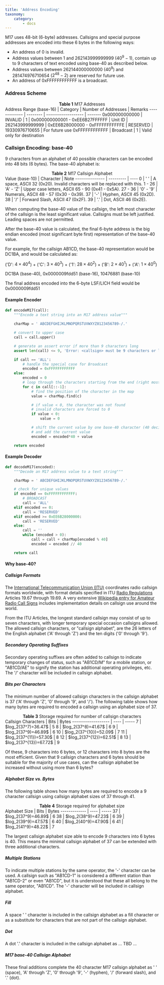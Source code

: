 ```yaml
---
title: 'Address Encoding'
taxonomy:
    category:
        - docs
---
```


M17 uses 48-bit (6-byte) addresses. Callsigns and special purpose addresses are encoded into these 6 bytes in the following ways:

* An address of 0 is invalid.
* Address values between 1 and 262143999999999 ($40^{9}−1$), contain up to 9 characters of text encoded using base-40 as described below.
* Address values between 262144000000000 ($40^{9}$) and 281474976710654 ($2^{48}−2$) are reserved for future use.
* An address of 0xFFFFFFFFFFFF is a broadcast.

### Address Scheme

<center><span style="font-weight:bold">Table 1</span> M17 Addresses</center>
Address Range (base-16)         | Category  | Number of Addresses | Remarks
-------------                   | --------  | ------------------- | -------
0x000000000000                  | INVALID   | 1                   | 
0x000000000001 - 0xEE6B27FFFFFF | Unit ID   | 262143999999999     | 
0xEE6B28000000 - 0xFFFFFFFFFFFE | RESERVED  | 19330976710655      | For future use
0xFFFFFFFFFFFF                  | Broadcast | 1                   | Valid only for destination

### Callsign Encoding: base-40

9 characters from an alphabet of 40 possible characters can be encoded into 48 bits (6 bytes). The base-40 alphabet is:

<center><span style="font-weight:bold">Table 2</span> M17 Callsign Alphabet</center>
Value (base-10) | Character | Note
--------------- | --------- | ----
0               | ' '       | A space, ASCII 32 (0x20). Invalid characters will be replaced with this.
1 - 26          | 'A' - 'Z' | Upper case letters, ASCII 65 - 90 (0x41 - 0x5A).
27 - 36         | '0' - '9' | Numerals, ASCII 48 - 57 (0x30 - 0x39).
37              | '-'       | Hyphen, ASCII 45 (0x2D).
38              | '/'       | Forward Slash, ASCII 47 (0x2F).
39              | '.'       | Dot, ASCII 46 (0x2E).

When computing the base-40 value of the callsign, the left most character of the callsign is the least significant value.  Callsigns must be
left justified. Leading spaces are not permitted.

After the base-40 value is calculated, the final 6-byte address is the big endian encoded (most significant byte first) representation of the base-40 value. 

For example, for the callsign AB1CD, the base-40 representation would be DC1BA, and would be calculated as:

('D': $4 \times 40^4$) + ('C': $3 \times 40^3$) + ('1': $28 \times 40^2$) + ('B': $2 \times 40^1$) + ('A': $1 \times 40^0$)

DC1BA (base-40), 0x0000009fdd51 (base-16), 10476881 (base-10)

The final address encoded into the 6-byte LSF/LICH field would be 0x0000009fdd51 

#### Example Encoder

```python
def encodeM17(call):
	"""Encode a text string into an M17 address value"""
	
	charMap = ' ABCDEFGHIJKLMNOPQRSTUVWXYZ0123456789-/.'

	# convert to upper case
	call = call.upper()

	# generate an assert error if more than 9 characters long
	assert len(call) <= 9, 'Error: <callsign> must be 9 characters or less'

	if call == 'ALL':
		# handle the special case for Broadcast
		encoded = 0xFFFFFFFFFFFF
	else:
		encoded = 0
		# loop through the characters starting from the end (right most character)
		for c in call[::-1]:
			# find the position of the character in the map
			value = charMap.find(c)

			# if value < 0, the character was not found
			# invalid characters are forced to 0
			if value < 0:
				value = 0

			# shift the current value by one base-40 character (40 decimal)
			# and add the current value
			encoded = encoded*40 + value

	return encoded
```

#### Example Decoder

```python
def decodeM17(encoded):
	"""Decode an M17 address value to a text string"""

	charMap = ' ABCDEFGHIJKLMNOPQRSTUVWXYZ0123456789-/.'

	# check for unique values
	if encoded == 0xFFFFFFFFFFFF:
		# BROADCAST
		call = 'ALL'
	elif encoded == 0:
		call = 'RESERVED'
	elif encoded >= 0xEE6B28000000:
		call = 'RESERVED'
	else:
		call = ''
		while (encoded > 0):
			call = call + charMap[encoded % 40]
			encoded = encoded // 40

	return call
```

#### Why base-40?

##### Callsign Formats

The [International Telecommunication Union (ITU)](https://www.itu.int/) coordinates radio callsign formats worldwide, with format details specified in ITU [Radio Regulations](https://www.itu.int/pub/R-REG-RR/en) Articles 19.67 through 19.69.  A very extensive [Wikipedia entry for Amateur Radio Call Signs](https://en.wikipedia.org/wiki/Amateur_radio_call_signs) includes implementation details on callsign use around the world.

From the ITU Articles, the longest standard callsign may consist of up to seven characters, with longer temporary special occasion callsigns allowed.  The allowed callsign characters, or "callsign alphabet", are the 26 letters of the English alphabet ('A' through 'Z') and the ten digits ('0' through '9').

##### Secondary Operating Suffixes

Secondary operating suffixes are often added to callsign to indicate temporary changes of status, such as "AB1CD/M" for a mobile station, or "AB1CD/AE" to signify the station has additional operating privileges, etc. The '/' character will be included in callsign alphabet. 

##### Bits per Characters

The minimum number of allowed callsign characters in the callsign alphabet is 37 ('A' through 'Z', '0' through '9', and '/').  The following table shows how many bytes are required to encoded a callsign using an alphabet size of 37.

<center><span style="font-weight:bold">Table 3</span> Storage required for number of callsign characters</center>
Callsign Characters | Bits                  | Bytes
------------------- | ----                  | -----
7                   | $log_2(37^7)=36.47$    | 5
8                   | $log_2(37^8)=41.67$    | 6
9                   | $log_2(37^9)=46.89$    | 6
10                  | $log_2(37^{10})=52.09$ | 7
11                  | $log_2(37^{11})=57.30$ | 8
12                  | $log_2(37^{12})=62.51$ | 8
13                  | $log_2(37^{13})=67.72$ | 9

Of these, 9 characters into 6 bytes, or 12 characters into 8 bytes are the most efficient. Given that 9 callsign characters and 6 bytes should be suitable for the majority of use cases, can the callsign alphabet be increased without using more than 6 bytes?

##### Alphabet Size vs. Bytes

The following table shows how many bytes are required to encode a 9 character callsign using callsign alphabet sizes of 37 through 41.

<center><span style="font-weight:bold">Table 4</span> Storage required for alphabet size</center>
Alphabet Size | Bits               | Bytes
------------- | ----               | -----
37            | $log_2(37^9)=46.89$ | 6
38            | $log_2(38^9)=47.23$ | 6
39            | $log_2(39^9)=47.57$ | 6
40            | $log_2(40^9)=47.90$ | 6
41            | $log_2(41^9)=48.22$ | 7

The largest callsign alphabet size able to encode 9 characters into 6 bytes is 40.  This means the minimal callsign alphabet of 37 can be extended with three additional characters.

##### Multiple Stations

To indicate multiple stations by the same operator, the '-' character can be used. A callsign such as "AB1CD-1" is considered a different station than "AB1CD-2" or even "AB1CD", but it is understood that these all belong to the same operator, "AB1CD".  The '-' character will be included in callsign alphabet.

##### Fill

A space ' ' character is included in the callsign alphabet as a fill character or as a substitute for characters that are not part of the callsign alphabet.

##### Dot

A dot '.' character is included in the callsign alphabet as ... TBD ...

##### M17 base-40 Callsign Alphabet

These final additions complete the 40 character M17 callsign alphabet as ' ' (space), 'A' through 'Z', '0' through '9', '-' (hyphen), '/' (forward slash), and '.' (dot).
